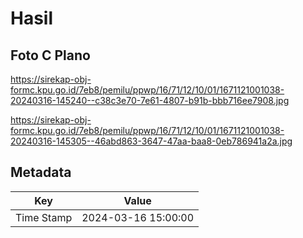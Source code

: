 # Hasil

## Foto C Plano

https://sirekap-obj-formc.kpu.go.id/7eb8/pemilu/ppwp/16/71/12/10/01/1671121001038-20240316-145240--c38c3e70-7e61-4807-b91b-bbb716ee7908.jpg

https://sirekap-obj-formc.kpu.go.id/7eb8/pemilu/ppwp/16/71/12/10/01/1671121001038-20240316-145305--46abd863-3647-47aa-baa8-0eb786941a2a.jpg


## Metadata

| Key        | Value               |
| ---------- | ------------------- |
| Time Stamp | 2024-03-16 15:00:00 |



